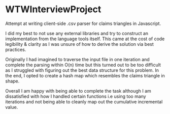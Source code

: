# WTWInterviewProject

Attempt at writing client-side .csv parser for claims triangles in Javascript. 

I did my best to not use any external libraries and try to construct an implementation from the language tools itself. This came at the cost of code legibility & clarity as I was unsure of how to derive the solution via best practices. 

Originally I had imagined to traverse the input file in one iteration and complete the parsing within O(n) time but this turned out to be too difficult as I struggled with figuring out the best data structure for this problem. In the end, I opted to create a hash map which resembles the claims triangle in shape. 

Overall I am happy with being able to complete the task although I am dissatisfied with how I handled certain functions i.e using too many iterations and not being able to cleanly map out the cumulative incremental value.
